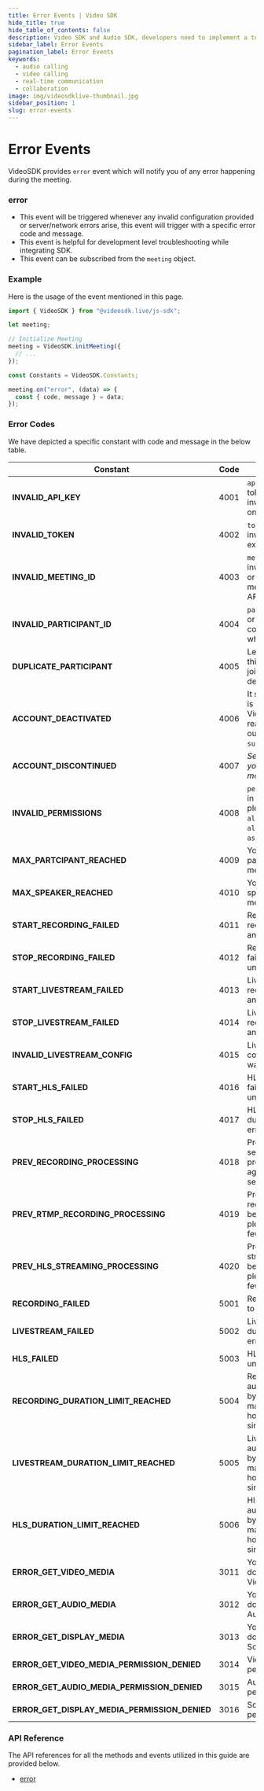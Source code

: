```yaml
---
title: Error Events | Video SDK
hide_title: true
hide_table_of_contents: false
description: Video SDK and Audio SDK, developers need to implement a token server. This requires efforts on both the front-end and backend.
sidebar_label: Error Events
pagination_label: Error Events
keywords:
  - audio calling
  - video calling
  - real-time communication
  - collaboration
image: img/videosdklive-thumbnail.jpg
sidebar_position: 1
slug: error-events
---
```


# Error Events

VideoSDK provides `error` event which will notify you of any error happening during the meeting.

### error

- This event will be triggered whenever any invalid configuration provided or server/network errors arise, this event will trigger with a specific error code and message.
- This event is helpful for development level troubleshooting while integrating SDK.
- This event can be subscribed from the `meeting` object.

### Example

Here is the usage of the event mentioned in this page.

```javascript
import { VideoSDK } from "@videosdk.live/js-sdk";

let meeting;

// Initialize Meeting
meeting = VideoSDK.initMeeting({
  // ...
});

const Constants = VideoSDK.Constants;

meeting.on("error", (data) => {
  const { code, message } = data;
});
```

### Error Codes

We have depicted a specific constant with code and message in the below table.

| Constant                                      | Code | Message                                                                                                                     |
| --------------------------------------------- | ---- | --------------------------------------------------------------------------------------------------------------------------- |
| **INVALID_API_KEY**                           | 4001 | `apikey` provided in the token is empty or invalid, please verify it on the dashboard.                                      |
| **INVALID_TOKEN**                             | 4002 | `token` is empty or invalid or might have expired.                                                                          |
| **INVALID_MEETING_ID**                        | 4003 | `meetingId` is empty or invalid, please verify it or generate new meetingId using the API.                                  |
| **INVALID_PARTICIPANT_ID**                    | 4004 | `participantId` is empty or invalid, it shouldn't contain any whitespaces.                                                  |
| **DUPLICATE_PARTICIPANT**                     | 4005 | Leaving meeting, since this `participantId` joined from another device.                                                     |
| **ACCOUNT_DEACTIVATED**                       | 4006 | It seems your account is deactivated by VideoSDK for some reason, you can reach out to us at `support@videosdk.live`.       |
| **ACCOUNT_DISCONTINUED**                      | 4007 | _Server will respond you with specific message._                                                                            |
| **INVALID_PERMISSIONS**                       | 4008 | `permissions` provided in the token are invalid, please don't use `allow_join` or `allow_mod` with `ask_join`.              |
| **MAX_PARTCIPANT_REACHED**                    | 4009 | You have reached max partcipant limit in a meeting.                                                                         |
| **MAX_SPEAKER_REACHED**                       | 4010 | You have reached max speaker limit in a meeting.                                                                            |
| **START_RECORDING_FAILED**                    | 4011 | Recording start request failed due to an unknown error.                                                                     |
| **STOP_RECORDING_FAILED**                     | 4012 | Recording stop request failed due to an unknown error.                                                                      |
| **START_LIVESTREAM_FAILED**                   | 4013 | Livestream start request failed due to an unknown error.                                                                    |
| **STOP_LIVESTREAM_FAILED**                    | 4014 | Livestream stop request failed due to an unknown error.                                                                     |
| **INVALID_LIVESTREAM_CONFIG**                 | 4015 | Livestream 'outputs' configuration provided was invalid.                                                                    |
| **START_HLS_FAILED**                          | 4016 | HLS start request failed due to an unknown error.                                                                           |
| **STOP_HLS_FAILED**                           | 4017 | HLS stop request failed due to an unknown error.                                                                            |
| **PREV_RECORDING_PROCESSING**                 | 4018 | Previous recording session is being processed, please try again after few seconds!                                          |
| **PREV_RTMP_RECORDING_PROCESSING**            | 4019 | Previous RTMP recording session is being processed, please try again after few seconds!                                     |
| **PREV_HLS_STREAMING_PROCESSING**             | 4020 | Previous HLS streaming session is being processed, please try again after few seconds!                                      |
| **RECORDING_FAILED**                          | 5001 | Recording stopped due to an unknown error.                                                                                  |
| **LIVESTREAM_FAILED**                         | 5002 | Livestream stopped due to an unknown error.                                                                                 |
| **HLS_FAILED**                                | 5003 | HLS stopped due to an unknown error.                                                                                        |
| **RECORDING_DURATION_LIMIT_REACHED**          | 5004 | Recording has been automatically stopped by the system, due to max duration limit of 2 hours reached for a single Recording |
| **LIVESTREAM_DURATION_LIMIT_REACHED**         | 5005 | Livestream has been automatically stopped by the system, due to max duration limit of 2 hours reached for a single RTMP     |
| **HLS_DURATION_LIMIT_REACHED**                | 5006 | Hls has been automatically stopped by the system, due to max duration limit of 2 hours reached for a single HLS             |
| **ERROR_GET_VIDEO_MEDIA**                     | 3011 | Your browser/Device does not support Video.                                                                                 |
| **ERROR_GET_AUDIO_MEDIA**                     | 3012 | Your browser/Device does not support Audio.                                                                                 |
| **ERROR_GET_DISPLAY_MEDIA**                   | 3013 | Your browser/Device does not support Screen Sharing.                                                                        |
| **ERROR_GET_VIDEO_MEDIA_PERMISSION_DENIED**   | 3014 | Video capture permission denied.                                                                                            |
| **ERROR_GET_AUDIO_MEDIA_PERMISSION_DENIED**   | 3015 | Audio capture permission denied.                                                                                            |
| **ERROR_GET_DISPLAY_MEDIA_PERMISSION_DENIED** | 3016 | Screen sharing permission denied.                                                                                           |

### API Reference

The API references for all the methods and events utilized in this guide are provided below.

- [error](/javascript/api/sdk-reference/meeting-class/events#error)

